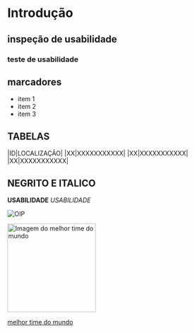 # Introdução
## inspeção de usabilidade
### teste de usabilidade
## marcadores
- item 1
- item 2
- item 3

## TABELAS 
|ID|LOCALIZAÇÃO|
|XX|XXXXXXXXXXX|
|XX|XXXXXXXXXXX|
|XX|XXXXXXXXXXX|

## NEGRITO E ITALICO
**USABILIDADE**
_USABILIDADE_


![OIP](https://github.com/user-attachments/assets/8e1bb75b-1c82-4ea2-b303-7116b51e064a)

<img src= "https://github.com/user-attachments/assets/8e1bb75b-1c82-4ea2-b303-7116b51e064a" alt="Imagem do melhor time do mundo" width="200">

[melhor time do mundo](https://github.com/user-attachments/assets/8e1bb75b-1c82-4ea2-b303-7116b51e064a)
